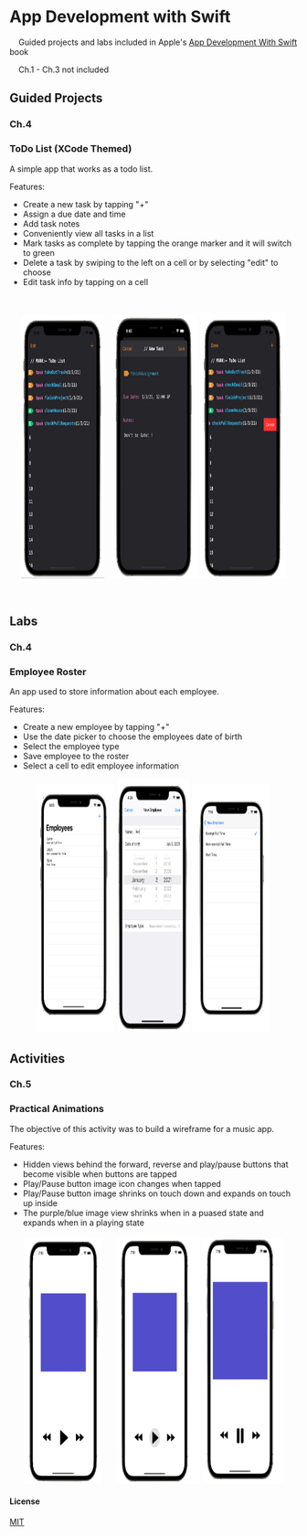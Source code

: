 # App Development with Swift

&nbsp; &nbsp; Guided projects and labs included in Apple's [App Development With Swift](https://books.apple.com/us/book/app-development-with-swift/id1219117996) book

&nbsp; &nbsp; Ch.1 - Ch.3 not included

## Guided Projects
### Ch.4 

### ToDo List (XCode Themed)

A simple app that works as a todo list. 

Features:

  - Create a new task by tapping "+" 
  - Assign a due date and time
  - Add task notes 
  - Conveniently view all tasks in a list 
  - Mark tasks as complete by tapping the orange marker and it will switch to green 
  - Delete a task by swiping to the left on a cell or by selecting "edit" to choose
  - Edit task info by tapping on a cell    

&nbsp; 

<p align="center" width="100%" >
<img width="29%" height="460" src="https://github.com/benreeps/App-Development-With-Swift/blob/master/Images/ToDoList-List.png" /> &nbsp;
<img width="30%" height="460" src="https://github.com/benreeps/App-Development-With-Swift/blob/master/Images/ToDoList-Edit:Create.png" />
<img width="30%" height="465" src="https://github.com/benreeps/App-Development-With-Swift/blob/master/Images/ToDoList-Delete.png" /> 
</p>

&nbsp;

## Labs
### Ch.4 

### Employee Roster 

An app used to store information about each employee. 

Features:

  - Create a new employee by tapping "+"
  - Use the date picker to choose the employees date of birth 
  - Select the employee type 
  - Save employee to the roster 
  - Select a cell to edit employee information 
  
<p align="center" width="100%" >
<img width="27%" height="435" src="https://github.com/benreeps/App-Development-With-Swift/blob/master/Images/EmployeeRoster-List.png" /> 
<img width="25%" height="445" src="https://github.com/benreeps/App-Development-With-Swift/blob/master/Images/EmployeeRoster-Edit.png" />
<img width="27%" height="435" src="https://github.com/benreeps/App-Development-With-Swift/blob/master/Images/EmployeeRoster-EmployeeType.png" /> 
</p>
  

## Activities
### Ch.5

### Practical Animations

The objective of this activity was to build a wireframe for a music app. 

Features: 

  - Hidden views behind the forward, reverse and play/pause buttons that become visible when buttons are tapped
  - Play/Pause button image icon changes when tapped
  - Play/Pause button image shrinks on touch down and expands on touch up inside 
  - The purple/blue image view shrinks when in a puased state and expands when in a playing state

<p align="center" width="100%" >
<img width="27%" height="430" src="https://github.com/benreeps/App-Development-With-Swift/blob/master/Images/MusicWireframe-Paused.png" /> &nbsp; &nbsp; &nbsp;
<img width="29%" height="435" src="https://github.com/benreeps/App-Development-With-Swift/blob/master/Images/MusicWireframe-PressPlay.png" />
<img width="28%" height="430" src="https://github.com/benreeps/App-Development-With-Swift/blob/master/Images/MusicWireframe-Playing.png" /> 
</p>


#### License

[MIT](https://choosealicense.com/licenses/mit/)

